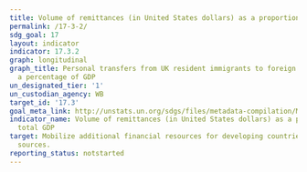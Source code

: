```yaml
---
title: Volume of remittances (in United States dollars) as a proportion of total GDP
permalink: /17-3-2/
sdg_goal: 17
layout: indicator
indicator: 17.3.2
graph: longitudinal
graph_title: Personal transfers from UK resident immigrants to foreign residents as
  a percentage of GDP
un_designated_tier: '1'
un_custodian_agency: WB
target_id: '17.3'
goal_meta_link: http://unstats.un.org/sdgs/files/metadata-compilation/Metadata-Goal-17.pdf
indicator_name: Volume of remittances (in United States dollars) as a proportion of
  total GDP
target: Mobilize additional financial resources for developing countries from multiple
  sources.
reporting_status: notstarted
---
```

